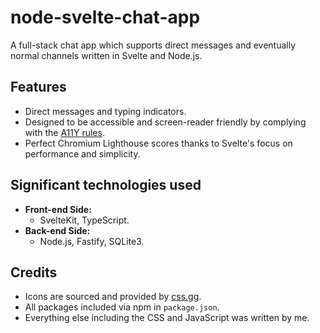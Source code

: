 # node-svelte-chat-app
A full-stack chat app which supports direct messages and eventually normal channels written in Svelte and Node.js.

## Features
- Direct messages and typing indicators.
- Designed to be accessible and screen-reader friendly by complying with the [A11Y rules](https://www.a11yproject.com/).
- Perfect Chromium Lighthouse scores thanks to Svelte's focus on performance and simplicity.

## Significant technologies used
- **Front-end Side:**
  - SvelteKit, TypeScript.
- **Back-end Side:**
  - Node.js, Fastify, SQLite3.

## Credits
- Icons are sourced and provided by [css.gg](https://css.gg/app).
- All packages included via npm in `package.json`.
- Everything else including the CSS and JavaScript was written by me.
